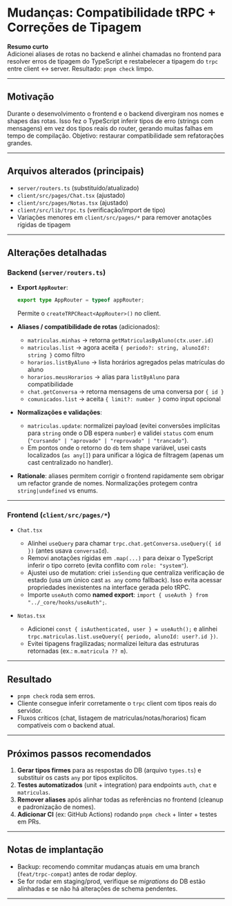 # Mudanças: Compatibilidade tRPC + Correções de Tipagem

**Resumo curto**  
Adicionei aliases de rotas no backend e alinhei chamadas no frontend para resolver erros de tipagem do TypeScript e restabelecer a tipagem do `trpc` entre client ↔ server. Resultado: `pnpm check` limpo.

---

## Motivação
Durante o desenvolvimento o frontend e o backend divergiram nos nomes e shapes das rotas. Isso fez o TypeScript inferir tipos de erro (strings com mensagens) em vez dos tipos reais do router, gerando muitas falhas em tempo de compilação. Objetivo: restaurar compatibilidade sem refatorações grandes.

---

## Arquivos alterados (principais)
- `server/routers.ts` (substituído/atualizado)
- `client/src/pages/Chat.tsx` (ajustado)
- `client/src/pages/Notas.tsx` (ajustado)
- `client/src/lib/trpc.ts` (verificação/import de tipo)
- Variações menores em `client/src/pages/*` para remover anotações rígidas de tipagem

---

## Alterações detalhadas

### Backend (`server/routers.ts`)
- **Export `AppRouter`**:
  ```ts
  export type AppRouter = typeof appRouter;
  ```
  Permite o `createTRPCReact<AppRouter>()` no client.

- **Aliases / compatibilidade de rotas** (adicionados):
  - `matriculas.minhas` → retorna `getMatriculasByAluno(ctx.user.id)`
  - `matriculas.list` → agora aceita `{ periodo?: string, alunoId?: string }` como filtro
  - `horarios.listByAluno` → lista horários agregados pelas matrículas do aluno
  - `horarios.meusHorarios` → alias para `listByAluno` para compatibilidade
  - `chat.getConversa` → retorna mensagens de uma conversa por `{ id }`
  - `comunicados.list` → aceita `{ limit?: number }` como input opcional

- **Normalizações e validações**:
  - `matriculas.update`: normalizei payload (evitei conversões implícitas para `string` onde o DB espera `number`) e validei `status` com enum (`"cursando" | "aprovado" | "reprovado" | "trancado"`).
  - Em pontos onde o retorno do `db` tem shape variável, usei casts localizados (`as any[]`) para unificar a lógica de filtragem (apenas um cast centralizado no handler).

- **Rationale**: aliases permitem corrigir o frontend rapidamente sem obrigar um refactor grande de nomes. Normalizações protegem contra `string|undefined` vs enums.

---

### Frontend (`client/src/pages/*`)
- `Chat.tsx`
  - Alinhei `useQuery` para chamar `trpc.chat.getConversa.useQuery({ id })` (antes usava `conversaId`).
  - Removi anotações rígidas em `.map(...)` para deixar o TypeScript inferir o tipo correto (evita conflito com `role: "system"`).
  - Ajustei uso de mutation: criei `isSending` que centraliza verificação de estado (usa um único cast `as any` como fallback). Isso evita acessar propriedades inexistentes na interface gerada pelo tRPC.
  - Importe `useAuth` como **named export**: `import { useAuth } from "../_core/hooks/useAuth";`.

- `Notas.tsx`
  - Adicionei `const { isAuthenticated, user } = useAuth();` e alinhei `trpc.matriculas.list.useQuery({ periodo, alunoId: user?.id })`.
  - Evitei tipagens fragilizadas; normalizei leitura das estruturas retornadas (ex.: `m.matricula ?? m`).

---

## Resultado
- `pnpm check` roda sem erros.
- Cliente consegue inferir corretamente o `trpc` client com tipos reais do servidor.
- Fluxos críticos (chat, listagem de matriculas/notas/horarios) ficam compatíveis com o backend atual.

---

## Próximos passos recomendados
1. **Gerar tipos firmes** para as respostas do DB (arquivo `types.ts`) e substituir os casts `any` por tipos explícitos.  
2. **Testes automatizados** (unit + integration) para endpoints `auth`, `chat` e `matriculas`.  
3. **Remover aliases** após alinhar todas as referências no frontend (cleanup e padronização de nomes).  
4. **Adicionar CI** (ex: GitHub Actions) rodando `pnpm check` + linter + testes em PRs.

---

## Notas de implantação
- Backup: recomendo commitar mudanças atuais em uma branch (`feat/trpc-compat`) antes de rodar deploy.  
- Se for rodar em staging/prod, verifique se *migrations* do DB estão alinhadas e se não há alterações de schema pendentes.

---

